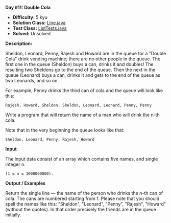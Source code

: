<b>Day #11: Double Cola</b>

* <b>Difficulty:</b> 5 kyu
* <b>Solution Class:</b> [Line.java](Line.java)
* <b>Test Class:</b> [ListTests.java](ListTests.java)
* <b>Solved:</b> Unsolved

<b>Description:</b>

Sheldon, Leonard, Penny, Rajesh and Howard are in the queue for a "Double Cola" drink vending machine; there are no other people in the queue. The first one in the queue (Sheldon) buys a can, drinks it and doubles! The resulting two Sheldons go to the end of the queue. Then the next in the queue (Leonard) buys a can, drinks it and gets to the end of the queue as two Leonards, and so on.

For example, Penny drinks the third can of cola and the queue will look like this:

<pre><code>Rajesh, Howard, Sheldon, Sheldon, Leonard, Leonard, Penny, Penny</code></pre>

Write a program that will return the name of a man who will drink the n-th cola.

Note that in the very beginning the queue looks like that:

<pre><code>Sheldon, Leonard, Penny, Rajesh, Howard</code></pre>

<b>Input</b>

The input data consist of an array which contains five names, and single integer n.

<pre><code>(1 ≤ n ≤ 1000000000).</code></pre>

<b>Output / Examples</b>

Return the single line — the name of the person who drinks the n-th can of cola. The cans are numbered starting from 1. Please note that you should spell the names like this: "Sheldon", "Leonard", "Penny", "Rajesh", "Howard" (without the quotes). In that order precisely the friends are in the queue initially.